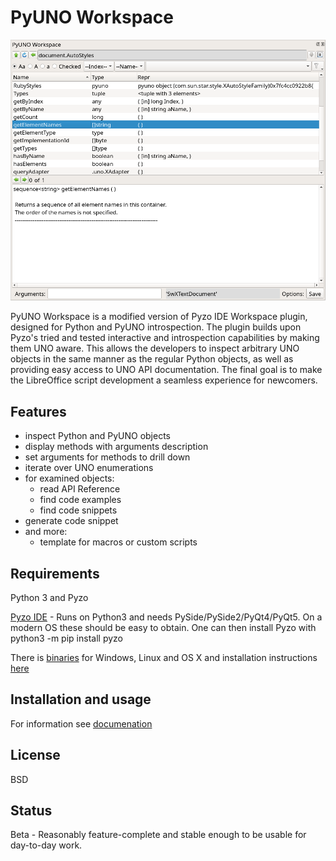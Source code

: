 # PyUNO Workspace

<p align="center">
    <img src="/images/workspace.png">
</p>


PyUNO Workspace is a modified version of Pyzo IDE Workspace plugin, designed for Python and PyUNO introspection. The plugin builds upon Pyzo's tried and tested interactive and introspection capabilities by making them UNO aware. This allows the developers to inspect arbitrary UNO objects in the same manner as the regular Python objects, as well as providing easy access to UNO API documentation. The final goal is to make the LibreOffice script development a seamless experience for newcomers.  

## Features

* inspect Python and PyUNO objects
* display methods with arguments description
* set arguments for methods to drill down
* iterate over UNO enumerations
* for examined objects:
  * read API Reference
  * find code examples
  * find code snippets
* generate code snippet
* and more:
  * template for macros or custom scripts

## Requirements

Python 3 and Pyzo

[Pyzo IDE](https://github.com/pyzo/pyzo) - Runs on Python3 and needs PySide/PySide2/PyQt4/PyQt5. On a modern OS these should be easy to obtain. One can then install Pyzo with python3 -m pip install pyzo

There is [binaries](http://www.pyzo.org/start.html) for Windows, Linux and OS X and installation instructions [here](http://www.pyzo.org/install.html#install) 

## Installation and usage

For information see [documenation](https://github.com/kelsa-pi/PyUNO_Workspace/wiki) 

## License
BSD

## Status
Beta - Reasonably feature-complete and stable enough to be usable for day-to-day work.

